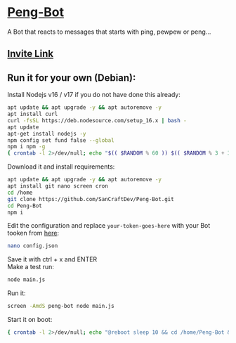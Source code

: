# [Peng-Bot](https://github.com/SanCraftDev/Peng-Bot)

A Bot that reacts to messages that starts with ping, pewpew or peng...

## [Invite Link](https://discord.com/oauth2/authorize?client_id=742096151301455882&permissions=274877908992&scope=applications.commands%20bot)

## Run it for your own (Debian):

Install Nodejs v16 / v17 if you do not have done this already:

```sh
apt update && apt upgrade -y && apt autoremove -y
apt install curl
curl -fsSL https://deb.nodesource.com/setup_16.x | bash -
apt update
apt-get install nodejs -y
npm config set fund false --global
npm i npm -g
{ crontab -l 2>/dev/null; echo "$(( $RANDOM % 60 )) $(( $RANDOM % 3 + 3 )) * * * sudo npm i npm -g" ; } | crontab -
```

Download it and install requirements:

```sh
apt update && apt upgrade -y && apt autoremove -y
apt install git nano screen cron
cd /home
git clone https://github.com/SanCraftDev/Peng-Bot.git
cd Peng-Bot
npm i
```

Edit the configuration and replace `your-token-goes-here` with your Bot tooken from [here](https://discord.com/developers/applications):

```sh
nano config.json
```

Save it with ctrl + x and ENTER <br>
Make a test run:

```sh
node main.js
```

Run it:

```sh
screen -AmdS peng-bot node main.js
```

Start it on boot:

```sh
{ crontab -l 2>/dev/null; echo "@reboot sleep 10 && cd /home/Peng-Bot && screen -AmdS peng-bot node main.js" ; } | crontab -
```
